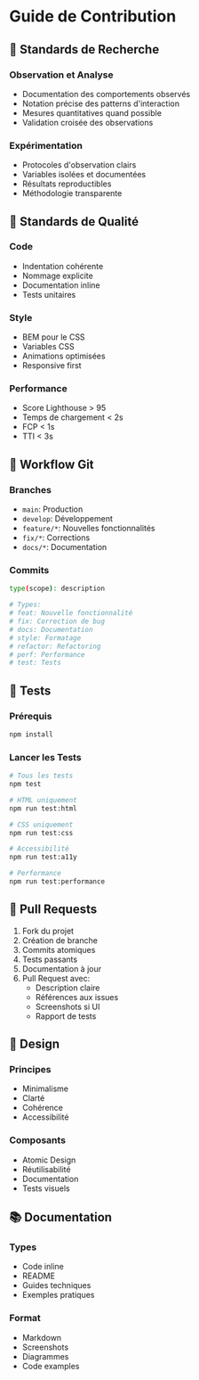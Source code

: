 # Guide de Contribution

## 🔬 Standards de Recherche

### Observation et Analyse
- Documentation des comportements observés
- Notation précise des patterns d'interaction
- Mesures quantitatives quand possible
- Validation croisée des observations

### Expérimentation
- Protocoles d'observation clairs
- Variables isolées et documentées
- Résultats reproductibles
- Méthodologie transparente

## 🌟 Standards de Qualité

### Code
- Indentation cohérente
- Nommage explicite
- Documentation inline
- Tests unitaires

### Style
- BEM pour le CSS
- Variables CSS
- Animations optimisées
- Responsive first

### Performance
- Score Lighthouse > 95
- Temps de chargement < 2s
- FCP < 1s
- TTI < 3s

## 🔄 Workflow Git

### Branches
- `main`: Production
- `develop`: Développement
- `feature/*`: Nouvelles fonctionnalités
- `fix/*`: Corrections
- `docs/*`: Documentation

### Commits
```bash
type(scope): description

# Types:
# feat: Nouvelle fonctionnalité
# fix: Correction de bug
# docs: Documentation
# style: Formatage
# refactor: Refactoring
# perf: Performance
# test: Tests
```

## 🧪 Tests

### Prérequis
```bash
npm install
```

### Lancer les Tests
```bash
# Tous les tests
npm test

# HTML uniquement
npm run test:html

# CSS uniquement
npm run test:css

# Accessibilité
npm run test:a11y

# Performance
npm run test:performance
```

## 📝 Pull Requests

1. Fork du projet
2. Création de branche
3. Commits atomiques
4. Tests passants
5. Documentation à jour
6. Pull Request avec:
   - Description claire
   - Références aux issues
   - Screenshots si UI
   - Rapport de tests

## 🎨 Design

### Principes
- Minimalisme
- Clarté
- Cohérence
- Accessibilité

### Composants
- Atomic Design
- Réutilisabilité
- Documentation
- Tests visuels

## 📚 Documentation

### Types
- Code inline
- README
- Guides techniques
- Exemples pratiques

### Format
- Markdown
- Screenshots
- Diagrammes
- Code examples
